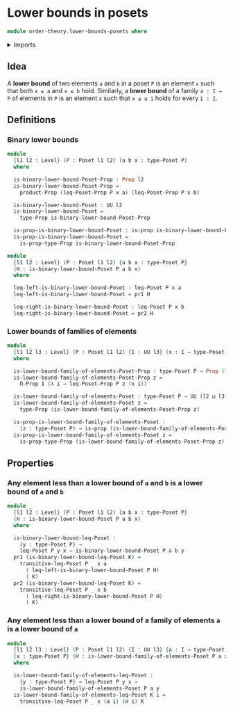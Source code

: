 # Lower bounds in posets

```agda
module order-theory.lower-bounds-posets where
```

<details><summary>Imports</summary>

```agda
open import foundation.dependent-pair-types
open import foundation.propositions
open import foundation.universe-levels

open import order-theory.posets
```

</details>

## Idea

A **lower bound** of two elements `a` and `b` in a poset `P` is an element `x`
such that both `x ≤ a` and `x ≤ b` hold. Similarly, a **lower bound** of a
family `a : I → P` of elements in `P` is an element `x` such that `x ≤ a i`
holds for every `i : I`.

## Definitions

### Binary lower bounds

```agda
module _
  {l1 l2 : Level} (P : Poset l1 l2) (a b x : type-Poset P)
  where

  is-binary-lower-bound-Poset-Prop : Prop l2
  is-binary-lower-bound-Poset-Prop =
    product-Prop (leq-Poset-Prop P x a) (leq-Poset-Prop P x b)

  is-binary-lower-bound-Poset : UU l2
  is-binary-lower-bound-Poset =
    type-Prop is-binary-lower-bound-Poset-Prop

  is-prop-is-binary-lower-bound-Poset : is-prop is-binary-lower-bound-Poset
  is-prop-is-binary-lower-bound-Poset =
    is-prop-type-Prop is-binary-lower-bound-Poset-Prop

module _
  {l1 l2 : Level} (P : Poset l1 l2) {a b x : type-Poset P}
  (H : is-binary-lower-bound-Poset P a b x)
  where

  leq-left-is-binary-lower-bound-Poset : leq-Poset P x a
  leq-left-is-binary-lower-bound-Poset = pr1 H

  leq-right-is-binary-lower-bound-Poset : leq-Poset P x b
  leq-right-is-binary-lower-bound-Poset = pr2 H
```

### Lower bounds of families of elements

```agda
module _
  {l1 l2 l3 : Level} (P : Poset l1 l2) {I : UU l3} (x : I → type-Poset P)
  where

  is-lower-bound-family-of-elements-Poset-Prop : type-Poset P → Prop (l2 ⊔ l3)
  is-lower-bound-family-of-elements-Poset-Prop z =
    Π-Prop I (λ i → leq-Poset-Prop P z (x i))

  is-lower-bound-family-of-elements-Poset : type-Poset P → UU (l2 ⊔ l3)
  is-lower-bound-family-of-elements-Poset z =
    type-Prop (is-lower-bound-family-of-elements-Poset-Prop z)

  is-prop-is-lower-bound-family-of-elements-Poset :
    (z : type-Poset P) → is-prop (is-lower-bound-family-of-elements-Poset z)
  is-prop-is-lower-bound-family-of-elements-Poset z =
    is-prop-type-Prop (is-lower-bound-family-of-elements-Poset-Prop z)
```

## Properties

### Any element less than a lower bound of `a` and `b` is a lower bound of `a` and `b`

```agda
module _
  {l1 l2 : Level} (P : Poset l1 l2) {a b x : type-Poset P}
  (H : is-binary-lower-bound-Poset P a b x)
  where

  is-binary-lower-bound-leq-Poset :
    {y : type-Poset P} →
    leq-Poset P y x → is-binary-lower-bound-Poset P a b y
  pr1 (is-binary-lower-bound-leq-Poset K) =
    transitive-leq-Poset P _ x a
      ( leq-left-is-binary-lower-bound-Poset P H)
      ( K)
  pr2 (is-binary-lower-bound-leq-Poset K) =
    transitive-leq-Poset P _ x b
      ( leq-right-is-binary-lower-bound-Poset P H)
      ( K)
```

### Any element less than a lower bound of a family of elements `a` is a lower bound of `a`

```agda
module _
  {l1 l2 l3 : Level} (P : Poset l1 l2) {I : UU l3} {a : I → type-Poset P}
  {x : type-Poset P} (H : is-lower-bound-family-of-elements-Poset P a x)
  where

  is-lower-bound-family-of-elements-leq-Poset :
    {y : type-Poset P} → leq-Poset P y x →
    is-lower-bound-family-of-elements-Poset P a y
  is-lower-bound-family-of-elements-leq-Poset K i =
    transitive-leq-Poset P _ x (a i) (H i) K
```
